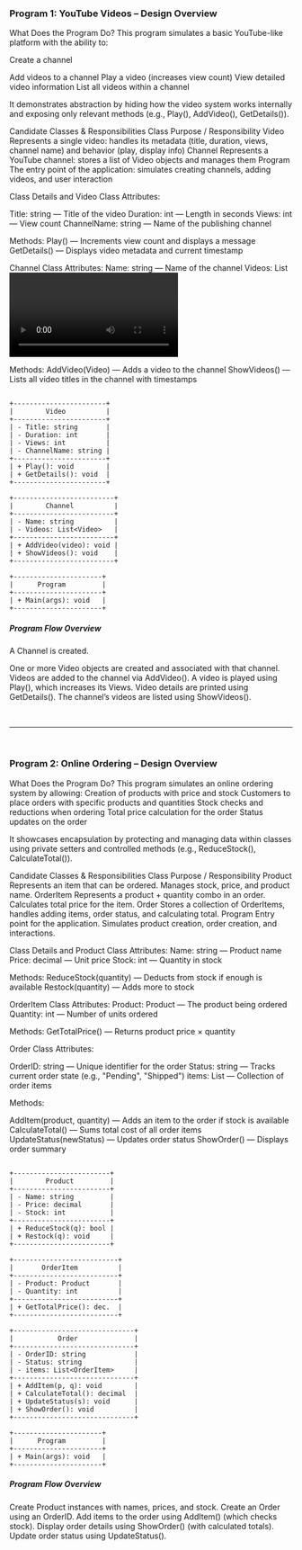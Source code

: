 <h3> Program 1: YouTube Videos – Design Overview </h3>
What Does the Program Do?
This program simulates a basic YouTube-like platform with the ability to:

Create a channel

Add videos to a channel
Play a video (increases view count)
View detailed video information
List all videos within a channel

It demonstrates abstraction by hiding how the video system works internally and exposing only relevant methods (e.g., Play(), AddVideo(), GetDetails()).

Candidate Classes & Responsibilities
Class	Purpose / Responsibility
Video	Represents a single video: handles its metadata (title, duration, views, channel name) and behavior (play, display info)
Channel	Represents a YouTube channel: stores a list of Video objects and manages them
Program	The entry point of the application: simulates creating channels, adding videos, and user interaction

Class Details and Video Class
Attributes:

Title: string — Title of the video
Duration: int — Length in seconds
Views: int — View count
ChannelName: string — Name of the publishing channel

Methods:
Play() — Increments view count and displays a message
GetDetails() — Displays video metadata and current timestamp

Channel Class
Attributes:
Name: string — Name of the channel
Videos: List<Video> — Collection of videos published by this channel

Methods:
AddVideo(Video) — Adds a video to the channel
ShowVideos() — Lists all video titles in the channel with timestamps


```pgsql 

+-----------------------+
|        Video          |
+-----------------------+
| - Title: string       |
| - Duration: int       |
| - Views: int          |
| - ChannelName: string |
+-----------------------+
| + Play(): void        |
| + GetDetails(): void  |
+-----------------------+

+-------------------------+
|        Channel          |
+-------------------------+
| - Name: string          |
| - Videos: List<Video>   |
+-------------------------+
| + AddVideo(video): void |
| + ShowVideos(): void    |
+-------------------------+

+----------------------+
|      Program         |
+----------------------+
| + Main(args): void   |
+----------------------+

```

<h5> Program Flow Overview </h5> 

A Channel is created.

One or more Video objects are created and associated with that channel.
Videos are added to the channel via AddVideo().
A video is played using Play(), which increases its Views.
Video details are printed using GetDetails().
The channel’s videos are listed using ShowVideos().


<br>
<hr>
<br>

<h3> Program 2: Online Ordering – Design Overview </h3>
What Does the Program Do?
This program simulates an online ordering system by allowing:
Creation of products with price and stock
Customers to place orders with specific products and quantities
Stock checks and reductions when ordering
Total price calculation for the order
Status updates on the order

It showcases encapsulation by protecting and managing data within classes using private setters and controlled methods (e.g., ReduceStock(), CalculateTotal()).

Candidate Classes & Responsibilities
Class	Purpose / Responsibility
Product	Represents an item that can be ordered. Manages stock, price, and product name.
OrderItem	Represents a product + quantity combo in an order. Calculates total price for the item.
Order	Stores a collection of OrderItems, handles adding items, order status, and calculating total.
Program	Entry point for the application. Simulates product creation, order creation, and interactions.

Class Details and Product Class
Attributes:
Name: string — Product name
Price: decimal — Unit price
Stock: int — Quantity in stock

Methods:
ReduceStock(quantity) — Deducts from stock if enough is available
Restock(quantity) — Adds more to stock

OrderItem Class
Attributes:
Product: Product — The product being ordered
Quantity: int — Number of units ordered

Methods:
GetTotalPrice() — Returns product price × quantity

Order Class
Attributes:

OrderID: string — Unique identifier for the order
Status: string — Tracks current order state (e.g., "Pending", "Shipped")
items: List<OrderItem> — Collection of order items

Methods:

AddItem(product, quantity) — Adds an item to the order if stock is available
CalculateTotal() — Sums total cost of all order items
UpdateStatus(newStatus) — Updates order status
ShowOrder() — Displays order summary


```pgsql 

+------------------------+
|        Product         |
+------------------------+
| - Name: string         |
| - Price: decimal       |
| - Stock: int           |
+------------------------+
| + ReduceStock(q): bool |
| + Restock(q): void     |
+------------------------+

+--------------------------+
|       OrderItem          |
+--------------------------+
| - Product: Product       |
| - Quantity: int          |
+--------------------------+
| + GetTotalPrice(): dec.  |
+--------------------------+

+------------------------------+
|           Order              |
+------------------------------+
| - OrderID: string            |
| - Status: string             |
| - items: List<OrderItem>     |
+------------------------------+
| + AddItem(p, q): void        |
| + CalculateTotal(): decimal  |
| + UpdateStatus(s): void      |
| + ShowOrder(): void          |
+------------------------------+

+----------------------+
|      Program         |
+----------------------+
| + Main(args): void   |
+----------------------+

```

<h5> Program Flow Overview </h5>
Create Product instances with names, prices, and stock.
Create an Order using an OrderID.
Add items to the order using AddItem() (which checks stock).
Display order details using ShowOrder() (with calculated totals).
Update order status using UpdateStatus().


